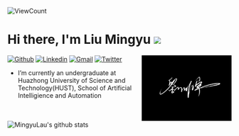![ViewCount](https://views.whatilearened.today/views/github/MingyuLau/MingyuLau.svg?cache=remove)
# Hi there, I'm Liu Mingyu <img src="https://raw.githubusercontent.com/iampavangandhi/iampavangandhi/master/gifs/Hi.gif" width="30px">
<!-- Your badges
You can use the website to generate badges: https://shields.io/
-->
<img align="right" alt="img" src="https://github.com/MingyuLau/MingyuLau/blob/main/1.png" width="40%" height="auto" />

[![Github](https://img.shields.io/badge/-Github-333?style=flat&logo=Github&logoColor=white)](https://github.com/MingyuLau)
[![Linkedin](https://img.shields.io/badge/-LinkedIn-blue?style=flat&logo=Linkedin&logoColor=white)](https://www.linkedin.com/)
[![Gmail](https://img.shields.io/badge/-Gmail-c14438?style=flat&logo=Gmail&logoColor=white)](mailto:lmy20011207@gmail.com)
[![Twitter](https://img.shields.io/badge/-Twitter-1DA1F2?style=flat&logo=Twitter&logoColor=white)](https://twitter.com/)
&nbsp;
- I’m currently an undergraduate at Huazhong University of Science and Technology(HUST), School of Artificial Intelligience and Automation
<br />

<img width="500" height="auto" align="left" alt="MingyuLau's github stats" 
         src="https://github-readme-stats.vercel.app/api?username=MingyuLau&show_icons=true&theme=algolia&count_private=true" />


